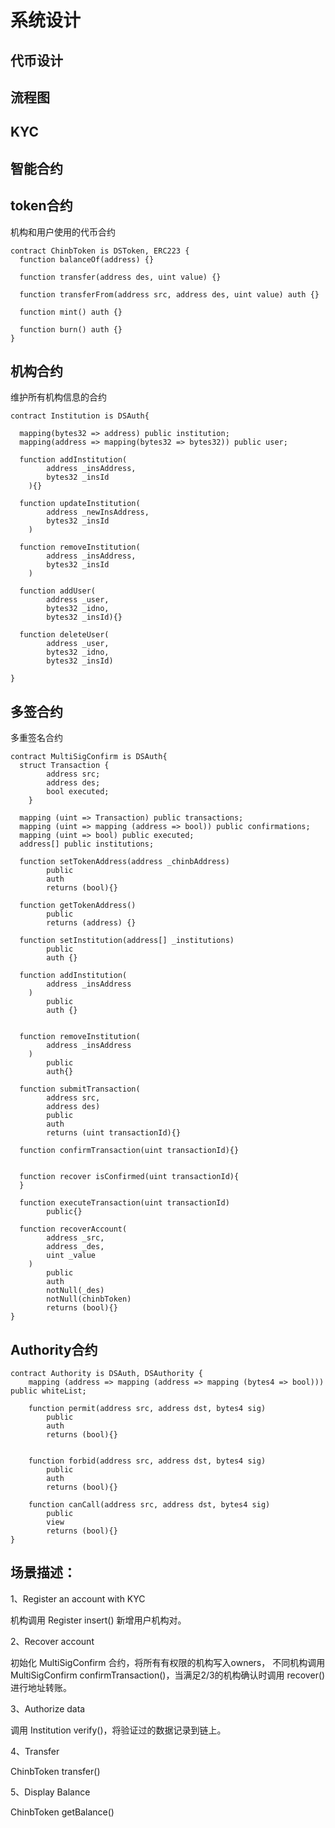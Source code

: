 # 系统设计

## 代币设计

## 流程图

## KYC

## 智能合约

## token合约

机构和用户使用的代币合约

```
contract ChinbToken is DSToken, ERC223 {
  function balanceOf(address) {}

  function transfer(address des, uint value) {}

  function transferFrom(address src, address des, uint value) auth {}

  function mint() auth {}

  function burn() auth {}
}
```

## 机构合约

维护所有机构信息的合约

```
contract Institution is DSAuth{

  mapping(bytes32 => address) public institution;
  mapping(address => mapping(bytes32 => bytes32)) public user;

  function addInstitution(
        address _insAddress, 
        bytes32 _insId
    ){}
  
  function updateInstitution(
        address _newInsAddress, 
        bytes32 _insId
    )

  function removeInstitution(
        address _insAddress, 
        bytes32 _insId
    )

  function addUser(
        address _user, 
        bytes32 _idno, 
        bytes32 _insId){}

  function deleteUser(
        address _user,
        bytes32 _idno,
        bytes32 _insId)

}
```

## 多签合约

多重签名合约

```
contract MultiSigConfirm is DSAuth{
  struct Transaction {
        address src;
        address des;
        bool executed;
    }

  mapping (uint => Transaction) public transactions;
  mapping (uint => mapping (address => bool)) public confirmations;
  mapping (uint => bool) public executed;
  address[] public institutions;

  function setTokenAddress(address _chinbAddress) 
        public 
        auth 
        returns (bool){}

  function getTokenAddress() 
        public 
        returns (address) {}

  function setInstitution(address[] _institutions) 
        public 
        auth {}
  
  function addInstitution(
        address _insAddress
    )
        public
        auth {}


  function removeInstitution(
        address _insAddress
    )
        public
        auth{}

  function submitTransaction(
        address src, 
        address des)
        public
        auth
        returns (uint transactionId){}

  function confirmTransaction(uint transactionId){}


  function recover isConfirmed(uint transactionId){
  }

  function executeTransaction(uint transactionId)
        public{}

  function recoverAccount(
        address _src,
        address _des,
        uint _value
    )
        public
        auth
        notNull(_des)
        notNull(chinbToken)
        returns (bool){}
}
```

## Authority合约
```
contract Authority is DSAuth, DSAuthority {
    mapping (address => mapping (address => mapping (bytes4 => bool))) public whiteList;

    function permit(address src, address dst, bytes4 sig)
        public
        auth
        returns (bool){}

    
    function forbid(address src, address dst, bytes4 sig)
        public
        auth
        returns (bool){}

    function canCall(address src, address dst, bytes4 sig)
        public
        view
        returns (bool){}
}
```

## 场景描述：
1、Register an account with KYC 

机构调用 Register insert() 新增用户机构对。

2、Recover account

初始化 MultiSigConfirm 合约，将所有有权限的机构写入owners， 不同机构调用 MultiSigConfirm confirmTransaction()，当满足2/3的机构确认时调用 recover() 进行地址转账。

3、Authorize data

调用 Institution verify()，将验证过的数据记录到链上。

4、Transfer

ChinbToken transfer()

5、Display Balance

ChinbToken getBalance()